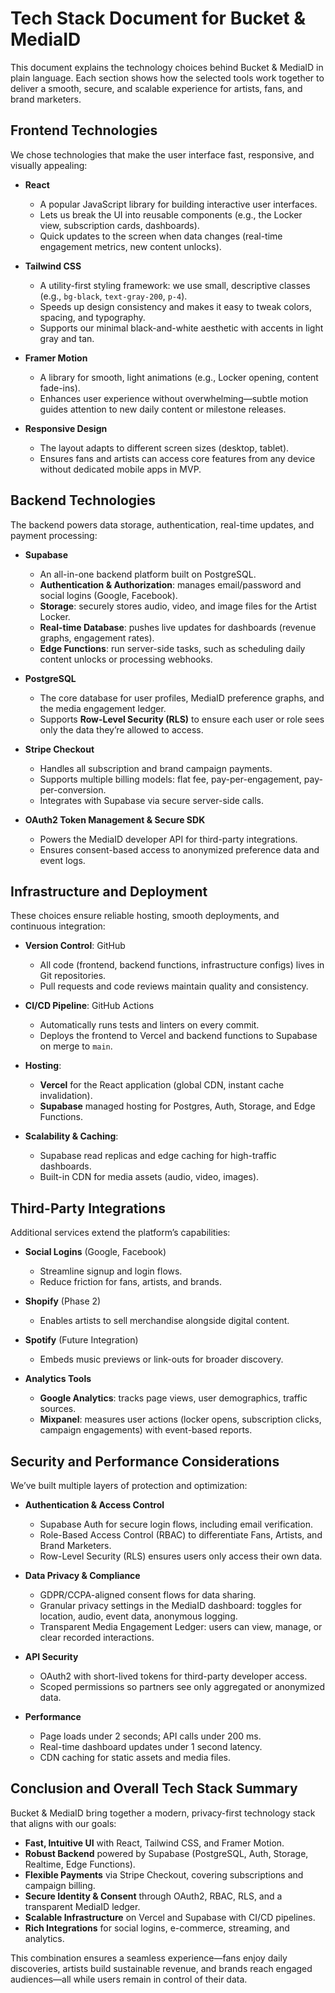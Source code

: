 # Tech Stack Document for Bucket & MediaID

This document explains the technology choices behind Bucket & MediaID in plain language. Each section shows how the selected tools work together to deliver a smooth, secure, and scalable experience for artists, fans, and brand marketers.

## Frontend Technologies

We chose technologies that make the user interface fast, responsive, and visually appealing:

- **React**
  - A popular JavaScript library for building interactive user interfaces.
  - Lets us break the UI into reusable components (e.g., the Locker view, subscription cards, dashboards).
  - Quick updates to the screen when data changes (real-time engagement metrics, new content unlocks).

- **Tailwind CSS**
  - A utility-first styling framework: we use small, descriptive classes (e.g., `bg-black`, `text-gray-200`, `p-4`).
  - Speeds up design consistency and makes it easy to tweak colors, spacing, and typography.
  - Supports our minimal black-and-white aesthetic with accents in light gray and tan.

- **Framer Motion**
  - A library for smooth, light animations (e.g., Locker opening, content fade-ins).
  - Enhances user experience without overwhelming—subtle motion guides attention to new daily content or milestone releases.

- **Responsive Design**
  - The layout adapts to different screen sizes (desktop, tablet).
  - Ensures fans and artists can access core features from any device without dedicated mobile apps in MVP.

## Backend Technologies

The backend powers data storage, authentication, real-time updates, and payment processing:

- **Supabase**
  - An all-in-one backend platform built on PostgreSQL.
  - **Authentication & Authorization**: manages email/password and social logins (Google, Facebook).
  - **Storage**: securely stores audio, video, and image files for the Artist Locker.
  - **Real-time Database**: pushes live updates for dashboards (revenue graphs, engagement rates).
  - **Edge Functions**: run server-side tasks, such as scheduling daily content unlocks or processing webhooks.

- **PostgreSQL**
  - The core database for user profiles, MediaID preference graphs, and the media engagement ledger.
  - Supports **Row-Level Security (RLS)** to ensure each user or role sees only the data they’re allowed to access.

- **Stripe Checkout**
  - Handles all subscription and brand campaign payments.
  - Supports multiple billing models: flat fee, pay-per-engagement, pay-per-conversion.
  - Integrates with Supabase via secure server-side calls.

- **OAuth2 Token Management & Secure SDK**
  - Powers the MediaID developer API for third-party integrations.
  - Ensures consent-based access to anonymized preference data and event logs.

## Infrastructure and Deployment

These choices ensure reliable hosting, smooth deployments, and continuous integration:

- **Version Control**: GitHub
  - All code (frontend, backend functions, infrastructure configs) lives in Git repositories.
  - Pull requests and code reviews maintain quality and consistency.

- **CI/CD Pipeline**: GitHub Actions
  - Automatically runs tests and linters on every commit.
  - Deploys the frontend to Vercel and backend functions to Supabase on merge to `main`.

- **Hosting**:
  - **Vercel** for the React application (global CDN, instant cache invalidation).
  - **Supabase** managed hosting for Postgres, Auth, Storage, and Edge Functions.

- **Scalability & Caching**:
  - Supabase read replicas and edge caching for high-traffic dashboards.
  - Built-in CDN for media assets (audio, video, images).

## Third-Party Integrations

Additional services extend the platform’s capabilities:

- **Social Logins** (Google, Facebook)
  - Streamline signup and login flows.
  - Reduce friction for fans, artists, and brands.

- **Shopify** (Phase 2)
  - Enables artists to sell merchandise alongside digital content.

- **Spotify** (Future Integration)
  - Embeds music previews or link-outs for broader discovery.

- **Analytics Tools**
  - **Google Analytics**: tracks page views, user demographics, traffic sources.
  - **Mixpanel**: measures user actions (locker opens, subscription clicks, campaign engagements) with event-based reports.

## Security and Performance Considerations

We’ve built multiple layers of protection and optimization:

- **Authentication & Access Control**
  - Supabase Auth for secure login flows, including email verification.
  - Role-Based Access Control (RBAC) to differentiate Fans, Artists, and Brand Marketers.
  - Row-Level Security (RLS) ensures users only access their own data.

- **Data Privacy & Compliance**
  - GDPR/CCPA-aligned consent flows for data sharing.
  - Granular privacy settings in the MediaID dashboard: toggles for location, audio, event data, anonymous logging.
  - Transparent Media Engagement Ledger: users can view, manage, or clear recorded interactions.

- **API Security**
  - OAuth2 with short-lived tokens for third-party developer access.
  - Scoped permissions so partners see only aggregated or anonymized data.

- **Performance**
  - Page loads under 2 seconds; API calls under 200 ms.
  - Real-time dashboard updates under 1 second latency.
  - CDN caching for static assets and media files.

## Conclusion and Overall Tech Stack Summary

Bucket & MediaID bring together a modern, privacy-first technology stack that aligns with our goals:

- **Fast, Intuitive UI** with React, Tailwind CSS, and Framer Motion.
- **Robust Backend** powered by Supabase (PostgreSQL, Auth, Storage, Realtime, Edge Functions).
- **Flexible Payments** via Stripe Checkout, covering subscriptions and campaign billing.
- **Secure Identity & Consent** through OAuth2, RBAC, RLS, and a transparent MediaID ledger.
- **Scalable Infrastructure** on Vercel and Supabase with CI/CD pipelines.
- **Rich Integrations** for social logins, e-commerce, streaming, and analytics.

This combination ensures a seamless experience—fans enjoy daily discoveries, artists build sustainable revenue, and brands reach engaged audiences—all while users remain in control of their data.
